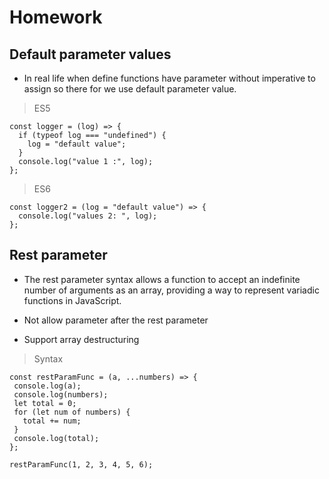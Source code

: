 # Homework

## Default parameter values

- In real life when define functions have parameter without imperative to assign so there for we use default parameter value.

> ES5

```
const logger = (log) => {
  if (typeof log === "undefined") {
    log = "default value";
  }
  console.log("value 1 :", log);
};
```

> ES6

```
const logger2 = (log = "default value") => {
  console.log("values 2: ", log);
};

```

## Rest parameter

- The rest parameter syntax allows a function to accept an indefinite number of arguments as an array, providing a way to represent variadic functions in JavaScript.

- Not allow parameter after the rest parameter

- Support array destructuring

> Syntax

```
const restParamFunc = (a, ...numbers) => {
 console.log(a);
 console.log(numbers);
 let total = 0;
 for (let num of numbers) {
   total += num;
 }
 console.log(total);
};

restParamFunc(1, 2, 3, 4, 5, 6);
```
